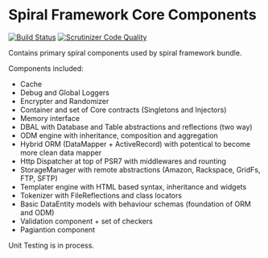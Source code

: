 Spiral Framework Core Components
================================

[![Build Status](https://travis-ci.org/spiral/components.svg?branch=master)](https://travis-ci.org/spiral/components)
[![Scrutinizer Code Quality](https://scrutinizer-ci.com/g/spiral/components/badges/quality-score.png?b=master)](https://scrutinizer-ci.com/g/spiral/components/?branch=master)

Contains primary spiral components used by spiral framework bundle.

Components included:
* Cache
* Debug and Global Loggers
* Encrypter and Randomizer
* Container and set of Core contracts (Singletons and Injectors)
* Memory interface
* DBAL with Database and Table abstractions and reflections (two way)
* ODM engine with inheritance, composition and aggregation
* Hybrid ORM (DataMapper + ActiveRecord) with potentical to become more clean data mapper
* Http Dispatcher at top of PSR7 with middlewares and rounting
* StorageManager with remote abstractions (Amazon, Rackspace, GridFs, FTP, SFTP)
* Templater engine with HTML based syntax, inheritance and widgets
* Tokenizer with FileReflections and class locators
* Basic DataEntity models with behaviour schemas (foundation of ORM and ODM)
* Validation component + set of checkers
* Pagiantion component

Unit Testing is in process.
